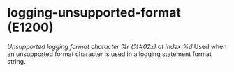 # logging-unsupported-format (E1200)
*Unsupported logging format character %r (%\#02x) at index %d* Used when
an unsupported format character is used in a logging statement format
string.
